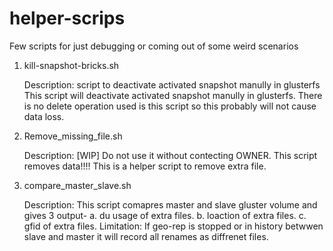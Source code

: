 # helper-scrips
Few scripts for just debugging or coming out of some weird scenarios
1.  kill-snapshot-bricks.sh

    Description:
    script to deactivate activated snapshot manully in glusterfs
    This script will deactivate activated snapshot manully in glusterfs.
    There is no delete operation used is this script so this probably will not
    cause data loss.

2. Remove_missing_file.sh
   
   Description:
   [WIP] Do not use it without contecting OWNER. This script removes data!!!! 
   This is a helper script to remove extra file.


3. compare_master_slave.sh

   Description:
   This script comapres master and slave gluster volume and gives 3 output-
    a. du usage of extra files.
    b. loaction of extra files.
    c. gfid of extra files.
   Limitation:
    If geo-rep is stopped or in history betwwen slave and master it will record all renames as diffrenet files.


